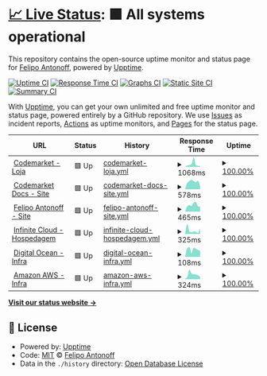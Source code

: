 # [📈 Live Status](https://FelipoAntonoff.github.io/uptime): <!--live status--> **🟩 All systems operational**

This repository contains the open-source uptime monitor and status page for [Felipo Antonoff](https://www.codemarket.com.br), powered by [Upptime](https://github.com/upptime/upptime).

[![Uptime CI](https://github.com/FelipoAntonoff/uptime/workflows/Uptime%20CI/badge.svg)](https://github.com/FelipoAntonoff/uptime/actions?query=workflow%3A%22Uptime+CI%22)
[![Response Time CI](https://github.com/FelipoAntonoff/uptime/workflows/Response%20Time%20CI/badge.svg)](https://github.com/FelipoAntonoff/uptime/actions?query=workflow%3A%22Response+Time+CI%22)
[![Graphs CI](https://github.com/FelipoAntonoff/uptime/workflows/Graphs%20CI/badge.svg)](https://github.com/FelipoAntonoff/uptime/actions?query=workflow%3A%22Graphs+CI%22)
[![Static Site CI](https://github.com/FelipoAntonoff/uptime/workflows/Static%20Site%20CI/badge.svg)](https://github.com/FelipoAntonoff/uptime/actions?query=workflow%3A%22Static+Site+CI%22)
[![Summary CI](https://github.com/FelipoAntonoff/uptime/workflows/Summary%20CI/badge.svg)](https://github.com/FelipoAntonoff/uptime/actions?query=workflow%3A%22Summary+CI%22)

With [Upptime](https://upptime.js.org), you can get your own unlimited and free uptime monitor and status page, powered entirely by a GitHub repository. We use [Issues](https://github.com/FelipoAntonoff/uptime/issues) as incident reports, [Actions](https://github.com/FelipoAntonoff/uptime/actions) as uptime monitors, and [Pages](https://FelipoAntonoff.github.io/uptime) for the status page.

<!--start: status pages-->
<!-- This summary is generated by Upptime (https://github.com/upptime/upptime) -->
<!-- Do not edit this manually, your changes will be overwritten -->
<!-- prettier-ignore -->
| URL | Status | History | Response Time | Uptime |
| --- | ------ | ------- | ------------- | ------ |
| <img alt="" src="https://favicons.githubusercontent.com/www.codemarket.com.br" height="13"> [Codemarket - Loja](https://www.codemarket.com.br/) | 🟩 Up | [codemarket-loja.yml](https://github.com/FelipoAntonoff/uptime/commits/HEAD/history/codemarket-loja.yml) | <details><summary><img alt="Response time graph" src="./graphs/codemarket-loja/response-time-week.png" height="20"> 1068ms</summary><br><a href="https://FelipoAntonoff.github.io/uptime/history/codemarket-loja"><img alt="Response time 640" src="https://img.shields.io/endpoint?url=https%3A%2F%2Fraw.githubusercontent.com%2FFelipoAntonoff%2Fuptime%2FHEAD%2Fapi%2Fcodemarket-loja%2Fresponse-time.json"></a><br><a href="https://FelipoAntonoff.github.io/uptime/history/codemarket-loja"><img alt="24-hour response time 333" src="https://img.shields.io/endpoint?url=https%3A%2F%2Fraw.githubusercontent.com%2FFelipoAntonoff%2Fuptime%2FHEAD%2Fapi%2Fcodemarket-loja%2Fresponse-time-day.json"></a><br><a href="https://FelipoAntonoff.github.io/uptime/history/codemarket-loja"><img alt="7-day response time 1068" src="https://img.shields.io/endpoint?url=https%3A%2F%2Fraw.githubusercontent.com%2FFelipoAntonoff%2Fuptime%2FHEAD%2Fapi%2Fcodemarket-loja%2Fresponse-time-week.json"></a><br><a href="https://FelipoAntonoff.github.io/uptime/history/codemarket-loja"><img alt="30-day response time 729" src="https://img.shields.io/endpoint?url=https%3A%2F%2Fraw.githubusercontent.com%2FFelipoAntonoff%2Fuptime%2FHEAD%2Fapi%2Fcodemarket-loja%2Fresponse-time-month.json"></a><br><a href="https://FelipoAntonoff.github.io/uptime/history/codemarket-loja"><img alt="1-year response time 640" src="https://img.shields.io/endpoint?url=https%3A%2F%2Fraw.githubusercontent.com%2FFelipoAntonoff%2Fuptime%2FHEAD%2Fapi%2Fcodemarket-loja%2Fresponse-time-year.json"></a></details> | <details><summary><a href="https://FelipoAntonoff.github.io/uptime/history/codemarket-loja">100.00%</a></summary><a href="https://FelipoAntonoff.github.io/uptime/history/codemarket-loja"><img alt="All-time uptime 99.98%" src="https://img.shields.io/endpoint?url=https%3A%2F%2Fraw.githubusercontent.com%2FFelipoAntonoff%2Fuptime%2FHEAD%2Fapi%2Fcodemarket-loja%2Fuptime.json"></a><br><a href="https://FelipoAntonoff.github.io/uptime/history/codemarket-loja"><img alt="24-hour uptime 100.00%" src="https://img.shields.io/endpoint?url=https%3A%2F%2Fraw.githubusercontent.com%2FFelipoAntonoff%2Fuptime%2FHEAD%2Fapi%2Fcodemarket-loja%2Fuptime-day.json"></a><br><a href="https://FelipoAntonoff.github.io/uptime/history/codemarket-loja"><img alt="7-day uptime 100.00%" src="https://img.shields.io/endpoint?url=https%3A%2F%2Fraw.githubusercontent.com%2FFelipoAntonoff%2Fuptime%2FHEAD%2Fapi%2Fcodemarket-loja%2Fuptime-week.json"></a><br><a href="https://FelipoAntonoff.github.io/uptime/history/codemarket-loja"><img alt="30-day uptime 99.92%" src="https://img.shields.io/endpoint?url=https%3A%2F%2Fraw.githubusercontent.com%2FFelipoAntonoff%2Fuptime%2FHEAD%2Fapi%2Fcodemarket-loja%2Fuptime-month.json"></a><br><a href="https://FelipoAntonoff.github.io/uptime/history/codemarket-loja"><img alt="1-year uptime 99.98%" src="https://img.shields.io/endpoint?url=https%3A%2F%2Fraw.githubusercontent.com%2FFelipoAntonoff%2Fuptime%2FHEAD%2Fapi%2Fcodemarket-loja%2Fuptime-year.json"></a></details>
| <img alt="" src="https://favicons.githubusercontent.com/docs.codemarket.com.br" height="13"> [Codemarket Docs - Site](https://docs.codemarket.com.br/) | 🟩 Up | [codemarket-docs-site.yml](https://github.com/FelipoAntonoff/uptime/commits/HEAD/history/codemarket-docs-site.yml) | <details><summary><img alt="Response time graph" src="./graphs/codemarket-docs-site/response-time-week.png" height="20"> 578ms</summary><br><a href="https://FelipoAntonoff.github.io/uptime/history/codemarket-docs-site"><img alt="Response time 612" src="https://img.shields.io/endpoint?url=https%3A%2F%2Fraw.githubusercontent.com%2FFelipoAntonoff%2Fuptime%2FHEAD%2Fapi%2Fcodemarket-docs-site%2Fresponse-time.json"></a><br><a href="https://FelipoAntonoff.github.io/uptime/history/codemarket-docs-site"><img alt="24-hour response time 483" src="https://img.shields.io/endpoint?url=https%3A%2F%2Fraw.githubusercontent.com%2FFelipoAntonoff%2Fuptime%2FHEAD%2Fapi%2Fcodemarket-docs-site%2Fresponse-time-day.json"></a><br><a href="https://FelipoAntonoff.github.io/uptime/history/codemarket-docs-site"><img alt="7-day response time 578" src="https://img.shields.io/endpoint?url=https%3A%2F%2Fraw.githubusercontent.com%2FFelipoAntonoff%2Fuptime%2FHEAD%2Fapi%2Fcodemarket-docs-site%2Fresponse-time-week.json"></a><br><a href="https://FelipoAntonoff.github.io/uptime/history/codemarket-docs-site"><img alt="30-day response time 611" src="https://img.shields.io/endpoint?url=https%3A%2F%2Fraw.githubusercontent.com%2FFelipoAntonoff%2Fuptime%2FHEAD%2Fapi%2Fcodemarket-docs-site%2Fresponse-time-month.json"></a><br><a href="https://FelipoAntonoff.github.io/uptime/history/codemarket-docs-site"><img alt="1-year response time 612" src="https://img.shields.io/endpoint?url=https%3A%2F%2Fraw.githubusercontent.com%2FFelipoAntonoff%2Fuptime%2FHEAD%2Fapi%2Fcodemarket-docs-site%2Fresponse-time-year.json"></a></details> | <details><summary><a href="https://FelipoAntonoff.github.io/uptime/history/codemarket-docs-site">100.00%</a></summary><a href="https://FelipoAntonoff.github.io/uptime/history/codemarket-docs-site"><img alt="All-time uptime 99.95%" src="https://img.shields.io/endpoint?url=https%3A%2F%2Fraw.githubusercontent.com%2FFelipoAntonoff%2Fuptime%2FHEAD%2Fapi%2Fcodemarket-docs-site%2Fuptime.json"></a><br><a href="https://FelipoAntonoff.github.io/uptime/history/codemarket-docs-site"><img alt="24-hour uptime 100.00%" src="https://img.shields.io/endpoint?url=https%3A%2F%2Fraw.githubusercontent.com%2FFelipoAntonoff%2Fuptime%2FHEAD%2Fapi%2Fcodemarket-docs-site%2Fuptime-day.json"></a><br><a href="https://FelipoAntonoff.github.io/uptime/history/codemarket-docs-site"><img alt="7-day uptime 100.00%" src="https://img.shields.io/endpoint?url=https%3A%2F%2Fraw.githubusercontent.com%2FFelipoAntonoff%2Fuptime%2FHEAD%2Fapi%2Fcodemarket-docs-site%2Fuptime-week.json"></a><br><a href="https://FelipoAntonoff.github.io/uptime/history/codemarket-docs-site"><img alt="30-day uptime 99.85%" src="https://img.shields.io/endpoint?url=https%3A%2F%2Fraw.githubusercontent.com%2FFelipoAntonoff%2Fuptime%2FHEAD%2Fapi%2Fcodemarket-docs-site%2Fuptime-month.json"></a><br><a href="https://FelipoAntonoff.github.io/uptime/history/codemarket-docs-site"><img alt="1-year uptime 99.95%" src="https://img.shields.io/endpoint?url=https%3A%2F%2Fraw.githubusercontent.com%2FFelipoAntonoff%2Fuptime%2FHEAD%2Fapi%2Fcodemarket-docs-site%2Fuptime-year.json"></a></details>
| <img alt="" src="https://favicons.githubusercontent.com/felipoantonoff.com" height="13"> [Felipo Antonoff - Site](https://felipoantonoff.com/) | 🟩 Up | [felipo-antonoff-site.yml](https://github.com/FelipoAntonoff/uptime/commits/HEAD/history/felipo-antonoff-site.yml) | <details><summary><img alt="Response time graph" src="./graphs/felipo-antonoff-site/response-time-week.png" height="20"> 465ms</summary><br><a href="https://FelipoAntonoff.github.io/uptime/history/felipo-antonoff-site"><img alt="Response time 627" src="https://img.shields.io/endpoint?url=https%3A%2F%2Fraw.githubusercontent.com%2FFelipoAntonoff%2Fuptime%2FHEAD%2Fapi%2Ffelipo-antonoff-site%2Fresponse-time.json"></a><br><a href="https://FelipoAntonoff.github.io/uptime/history/felipo-antonoff-site"><img alt="24-hour response time 388" src="https://img.shields.io/endpoint?url=https%3A%2F%2Fraw.githubusercontent.com%2FFelipoAntonoff%2Fuptime%2FHEAD%2Fapi%2Ffelipo-antonoff-site%2Fresponse-time-day.json"></a><br><a href="https://FelipoAntonoff.github.io/uptime/history/felipo-antonoff-site"><img alt="7-day response time 465" src="https://img.shields.io/endpoint?url=https%3A%2F%2Fraw.githubusercontent.com%2FFelipoAntonoff%2Fuptime%2FHEAD%2Fapi%2Ffelipo-antonoff-site%2Fresponse-time-week.json"></a><br><a href="https://FelipoAntonoff.github.io/uptime/history/felipo-antonoff-site"><img alt="30-day response time 432" src="https://img.shields.io/endpoint?url=https%3A%2F%2Fraw.githubusercontent.com%2FFelipoAntonoff%2Fuptime%2FHEAD%2Fapi%2Ffelipo-antonoff-site%2Fresponse-time-month.json"></a><br><a href="https://FelipoAntonoff.github.io/uptime/history/felipo-antonoff-site"><img alt="1-year response time 627" src="https://img.shields.io/endpoint?url=https%3A%2F%2Fraw.githubusercontent.com%2FFelipoAntonoff%2Fuptime%2FHEAD%2Fapi%2Ffelipo-antonoff-site%2Fresponse-time-year.json"></a></details> | <details><summary><a href="https://FelipoAntonoff.github.io/uptime/history/felipo-antonoff-site">100.00%</a></summary><a href="https://FelipoAntonoff.github.io/uptime/history/felipo-antonoff-site"><img alt="All-time uptime 99.67%" src="https://img.shields.io/endpoint?url=https%3A%2F%2Fraw.githubusercontent.com%2FFelipoAntonoff%2Fuptime%2FHEAD%2Fapi%2Ffelipo-antonoff-site%2Fuptime.json"></a><br><a href="https://FelipoAntonoff.github.io/uptime/history/felipo-antonoff-site"><img alt="24-hour uptime 100.00%" src="https://img.shields.io/endpoint?url=https%3A%2F%2Fraw.githubusercontent.com%2FFelipoAntonoff%2Fuptime%2FHEAD%2Fapi%2Ffelipo-antonoff-site%2Fuptime-day.json"></a><br><a href="https://FelipoAntonoff.github.io/uptime/history/felipo-antonoff-site"><img alt="7-day uptime 100.00%" src="https://img.shields.io/endpoint?url=https%3A%2F%2Fraw.githubusercontent.com%2FFelipoAntonoff%2Fuptime%2FHEAD%2Fapi%2Ffelipo-antonoff-site%2Fuptime-week.json"></a><br><a href="https://FelipoAntonoff.github.io/uptime/history/felipo-antonoff-site"><img alt="30-day uptime 98.91%" src="https://img.shields.io/endpoint?url=https%3A%2F%2Fraw.githubusercontent.com%2FFelipoAntonoff%2Fuptime%2FHEAD%2Fapi%2Ffelipo-antonoff-site%2Fuptime-month.json"></a><br><a href="https://FelipoAntonoff.github.io/uptime/history/felipo-antonoff-site"><img alt="1-year uptime 99.67%" src="https://img.shields.io/endpoint?url=https%3A%2F%2Fraw.githubusercontent.com%2FFelipoAntonoff%2Fuptime%2FHEAD%2Fapi%2Ffelipo-antonoff-site%2Fuptime-year.json"></a></details>
| <img alt="" src="https://favicons.githubusercontent.com/bit.ly" height="13"> [Infinite Cloud - Hospedagem](http://bit.ly/HospedagemInfiniteCloud) | 🟩 Up | [infinite-cloud-hospedagem.yml](https://github.com/FelipoAntonoff/uptime/commits/HEAD/history/infinite-cloud-hospedagem.yml) | <details><summary><img alt="Response time graph" src="./graphs/infinite-cloud-hospedagem/response-time-week.png" height="20"> 325ms</summary><br><a href="https://FelipoAntonoff.github.io/uptime/history/infinite-cloud-hospedagem"><img alt="Response time 405" src="https://img.shields.io/endpoint?url=https%3A%2F%2Fraw.githubusercontent.com%2FFelipoAntonoff%2Fuptime%2FHEAD%2Fapi%2Finfinite-cloud-hospedagem%2Fresponse-time.json"></a><br><a href="https://FelipoAntonoff.github.io/uptime/history/infinite-cloud-hospedagem"><img alt="24-hour response time 473" src="https://img.shields.io/endpoint?url=https%3A%2F%2Fraw.githubusercontent.com%2FFelipoAntonoff%2Fuptime%2FHEAD%2Fapi%2Finfinite-cloud-hospedagem%2Fresponse-time-day.json"></a><br><a href="https://FelipoAntonoff.github.io/uptime/history/infinite-cloud-hospedagem"><img alt="7-day response time 325" src="https://img.shields.io/endpoint?url=https%3A%2F%2Fraw.githubusercontent.com%2FFelipoAntonoff%2Fuptime%2FHEAD%2Fapi%2Finfinite-cloud-hospedagem%2Fresponse-time-week.json"></a><br><a href="https://FelipoAntonoff.github.io/uptime/history/infinite-cloud-hospedagem"><img alt="30-day response time 358" src="https://img.shields.io/endpoint?url=https%3A%2F%2Fraw.githubusercontent.com%2FFelipoAntonoff%2Fuptime%2FHEAD%2Fapi%2Finfinite-cloud-hospedagem%2Fresponse-time-month.json"></a><br><a href="https://FelipoAntonoff.github.io/uptime/history/infinite-cloud-hospedagem"><img alt="1-year response time 405" src="https://img.shields.io/endpoint?url=https%3A%2F%2Fraw.githubusercontent.com%2FFelipoAntonoff%2Fuptime%2FHEAD%2Fapi%2Finfinite-cloud-hospedagem%2Fresponse-time-year.json"></a></details> | <details><summary><a href="https://FelipoAntonoff.github.io/uptime/history/infinite-cloud-hospedagem">100.00%</a></summary><a href="https://FelipoAntonoff.github.io/uptime/history/infinite-cloud-hospedagem"><img alt="All-time uptime 99.98%" src="https://img.shields.io/endpoint?url=https%3A%2F%2Fraw.githubusercontent.com%2FFelipoAntonoff%2Fuptime%2FHEAD%2Fapi%2Finfinite-cloud-hospedagem%2Fuptime.json"></a><br><a href="https://FelipoAntonoff.github.io/uptime/history/infinite-cloud-hospedagem"><img alt="24-hour uptime 100.00%" src="https://img.shields.io/endpoint?url=https%3A%2F%2Fraw.githubusercontent.com%2FFelipoAntonoff%2Fuptime%2FHEAD%2Fapi%2Finfinite-cloud-hospedagem%2Fuptime-day.json"></a><br><a href="https://FelipoAntonoff.github.io/uptime/history/infinite-cloud-hospedagem"><img alt="7-day uptime 100.00%" src="https://img.shields.io/endpoint?url=https%3A%2F%2Fraw.githubusercontent.com%2FFelipoAntonoff%2Fuptime%2FHEAD%2Fapi%2Finfinite-cloud-hospedagem%2Fuptime-week.json"></a><br><a href="https://FelipoAntonoff.github.io/uptime/history/infinite-cloud-hospedagem"><img alt="30-day uptime 99.96%" src="https://img.shields.io/endpoint?url=https%3A%2F%2Fraw.githubusercontent.com%2FFelipoAntonoff%2Fuptime%2FHEAD%2Fapi%2Finfinite-cloud-hospedagem%2Fuptime-month.json"></a><br><a href="https://FelipoAntonoff.github.io/uptime/history/infinite-cloud-hospedagem"><img alt="1-year uptime 99.98%" src="https://img.shields.io/endpoint?url=https%3A%2F%2Fraw.githubusercontent.com%2FFelipoAntonoff%2Fuptime%2FHEAD%2Fapi%2Finfinite-cloud-hospedagem%2Fuptime-year.json"></a></details>
| <img alt="" src="https://favicons.githubusercontent.com/www.digitalocean.com" height="13"> [Digital Ocean - Infra](https://www.digitalocean.com/) | 🟩 Up | [digital-ocean-infra.yml](https://github.com/FelipoAntonoff/uptime/commits/HEAD/history/digital-ocean-infra.yml) | <details><summary><img alt="Response time graph" src="./graphs/digital-ocean-infra/response-time-week.png" height="20"> 108ms</summary><br><a href="https://FelipoAntonoff.github.io/uptime/history/digital-ocean-infra"><img alt="Response time 124" src="https://img.shields.io/endpoint?url=https%3A%2F%2Fraw.githubusercontent.com%2FFelipoAntonoff%2Fuptime%2FHEAD%2Fapi%2Fdigital-ocean-infra%2Fresponse-time.json"></a><br><a href="https://FelipoAntonoff.github.io/uptime/history/digital-ocean-infra"><img alt="24-hour response time 68" src="https://img.shields.io/endpoint?url=https%3A%2F%2Fraw.githubusercontent.com%2FFelipoAntonoff%2Fuptime%2FHEAD%2Fapi%2Fdigital-ocean-infra%2Fresponse-time-day.json"></a><br><a href="https://FelipoAntonoff.github.io/uptime/history/digital-ocean-infra"><img alt="7-day response time 108" src="https://img.shields.io/endpoint?url=https%3A%2F%2Fraw.githubusercontent.com%2FFelipoAntonoff%2Fuptime%2FHEAD%2Fapi%2Fdigital-ocean-infra%2Fresponse-time-week.json"></a><br><a href="https://FelipoAntonoff.github.io/uptime/history/digital-ocean-infra"><img alt="30-day response time 129" src="https://img.shields.io/endpoint?url=https%3A%2F%2Fraw.githubusercontent.com%2FFelipoAntonoff%2Fuptime%2FHEAD%2Fapi%2Fdigital-ocean-infra%2Fresponse-time-month.json"></a><br><a href="https://FelipoAntonoff.github.io/uptime/history/digital-ocean-infra"><img alt="1-year response time 124" src="https://img.shields.io/endpoint?url=https%3A%2F%2Fraw.githubusercontent.com%2FFelipoAntonoff%2Fuptime%2FHEAD%2Fapi%2Fdigital-ocean-infra%2Fresponse-time-year.json"></a></details> | <details><summary><a href="https://FelipoAntonoff.github.io/uptime/history/digital-ocean-infra">100.00%</a></summary><a href="https://FelipoAntonoff.github.io/uptime/history/digital-ocean-infra"><img alt="All-time uptime 99.74%" src="https://img.shields.io/endpoint?url=https%3A%2F%2Fraw.githubusercontent.com%2FFelipoAntonoff%2Fuptime%2FHEAD%2Fapi%2Fdigital-ocean-infra%2Fuptime.json"></a><br><a href="https://FelipoAntonoff.github.io/uptime/history/digital-ocean-infra"><img alt="24-hour uptime 100.00%" src="https://img.shields.io/endpoint?url=https%3A%2F%2Fraw.githubusercontent.com%2FFelipoAntonoff%2Fuptime%2FHEAD%2Fapi%2Fdigital-ocean-infra%2Fuptime-day.json"></a><br><a href="https://FelipoAntonoff.github.io/uptime/history/digital-ocean-infra"><img alt="7-day uptime 100.00%" src="https://img.shields.io/endpoint?url=https%3A%2F%2Fraw.githubusercontent.com%2FFelipoAntonoff%2Fuptime%2FHEAD%2Fapi%2Fdigital-ocean-infra%2Fuptime-week.json"></a><br><a href="https://FelipoAntonoff.github.io/uptime/history/digital-ocean-infra"><img alt="30-day uptime 98.97%" src="https://img.shields.io/endpoint?url=https%3A%2F%2Fraw.githubusercontent.com%2FFelipoAntonoff%2Fuptime%2FHEAD%2Fapi%2Fdigital-ocean-infra%2Fuptime-month.json"></a><br><a href="https://FelipoAntonoff.github.io/uptime/history/digital-ocean-infra"><img alt="1-year uptime 99.74%" src="https://img.shields.io/endpoint?url=https%3A%2F%2Fraw.githubusercontent.com%2FFelipoAntonoff%2Fuptime%2FHEAD%2Fapi%2Fdigital-ocean-infra%2Fuptime-year.json"></a></details>
| <img alt="" src="https://favicons.githubusercontent.com/aws.amazon.com" height="13"> [Amazon AWS - Infra](https://aws.amazon.com/pt/?nc2=h_lg) | 🟩 Up | [amazon-aws-infra.yml](https://github.com/FelipoAntonoff/uptime/commits/HEAD/history/amazon-aws-infra.yml) | <details><summary><img alt="Response time graph" src="./graphs/amazon-aws-infra/response-time-week.png" height="20"> 324ms</summary><br><a href="https://FelipoAntonoff.github.io/uptime/history/amazon-aws-infra"><img alt="Response time 335" src="https://img.shields.io/endpoint?url=https%3A%2F%2Fraw.githubusercontent.com%2FFelipoAntonoff%2Fuptime%2FHEAD%2Fapi%2Famazon-aws-infra%2Fresponse-time.json"></a><br><a href="https://FelipoAntonoff.github.io/uptime/history/amazon-aws-infra"><img alt="24-hour response time 116" src="https://img.shields.io/endpoint?url=https%3A%2F%2Fraw.githubusercontent.com%2FFelipoAntonoff%2Fuptime%2FHEAD%2Fapi%2Famazon-aws-infra%2Fresponse-time-day.json"></a><br><a href="https://FelipoAntonoff.github.io/uptime/history/amazon-aws-infra"><img alt="7-day response time 324" src="https://img.shields.io/endpoint?url=https%3A%2F%2Fraw.githubusercontent.com%2FFelipoAntonoff%2Fuptime%2FHEAD%2Fapi%2Famazon-aws-infra%2Fresponse-time-week.json"></a><br><a href="https://FelipoAntonoff.github.io/uptime/history/amazon-aws-infra"><img alt="30-day response time 428" src="https://img.shields.io/endpoint?url=https%3A%2F%2Fraw.githubusercontent.com%2FFelipoAntonoff%2Fuptime%2FHEAD%2Fapi%2Famazon-aws-infra%2Fresponse-time-month.json"></a><br><a href="https://FelipoAntonoff.github.io/uptime/history/amazon-aws-infra"><img alt="1-year response time 335" src="https://img.shields.io/endpoint?url=https%3A%2F%2Fraw.githubusercontent.com%2FFelipoAntonoff%2Fuptime%2FHEAD%2Fapi%2Famazon-aws-infra%2Fresponse-time-year.json"></a></details> | <details><summary><a href="https://FelipoAntonoff.github.io/uptime/history/amazon-aws-infra">100.00%</a></summary><a href="https://FelipoAntonoff.github.io/uptime/history/amazon-aws-infra"><img alt="All-time uptime 99.99%" src="https://img.shields.io/endpoint?url=https%3A%2F%2Fraw.githubusercontent.com%2FFelipoAntonoff%2Fuptime%2FHEAD%2Fapi%2Famazon-aws-infra%2Fuptime.json"></a><br><a href="https://FelipoAntonoff.github.io/uptime/history/amazon-aws-infra"><img alt="24-hour uptime 100.00%" src="https://img.shields.io/endpoint?url=https%3A%2F%2Fraw.githubusercontent.com%2FFelipoAntonoff%2Fuptime%2FHEAD%2Fapi%2Famazon-aws-infra%2Fuptime-day.json"></a><br><a href="https://FelipoAntonoff.github.io/uptime/history/amazon-aws-infra"><img alt="7-day uptime 100.00%" src="https://img.shields.io/endpoint?url=https%3A%2F%2Fraw.githubusercontent.com%2FFelipoAntonoff%2Fuptime%2FHEAD%2Fapi%2Famazon-aws-infra%2Fuptime-week.json"></a><br><a href="https://FelipoAntonoff.github.io/uptime/history/amazon-aws-infra"><img alt="30-day uptime 99.95%" src="https://img.shields.io/endpoint?url=https%3A%2F%2Fraw.githubusercontent.com%2FFelipoAntonoff%2Fuptime%2FHEAD%2Fapi%2Famazon-aws-infra%2Fuptime-month.json"></a><br><a href="https://FelipoAntonoff.github.io/uptime/history/amazon-aws-infra"><img alt="1-year uptime 99.99%" src="https://img.shields.io/endpoint?url=https%3A%2F%2Fraw.githubusercontent.com%2FFelipoAntonoff%2Fuptime%2FHEAD%2Fapi%2Famazon-aws-infra%2Fuptime-year.json"></a></details>

<!--end: status pages-->

[**Visit our status website →**](https://FelipoAntonoff.github.io/uptime)

## 📄 License

- Powered by: [Upptime](https://github.com/upptime/upptime)
- Code: [MIT](./LICENSE) © [Felipo Antonoff](https://www.codemarket.com.br)
- Data in the `./history` directory: [Open Database License](https://opendatacommons.org/licenses/odbl/1-0/)
